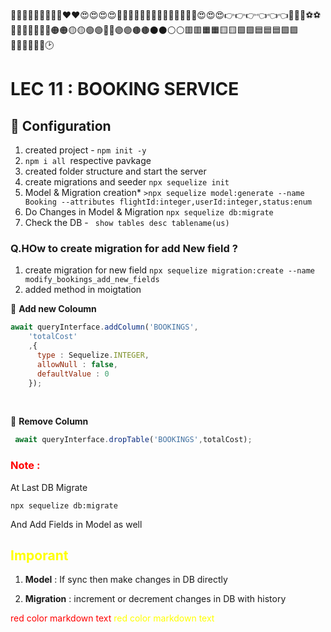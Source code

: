 💛💛💛💛💛💛💛💛💛❤️❤️😍😍😍😍🙈🙈🙈🚗🚗🚗📘📘📘📗📗📗📔📕😍😍😍👉👉👉👈👈👈🎈🎈🎆⚽⚽🍔🍔🍿🍿🍟🔴🔴🟠🟠🟡🟡🟢🟢🔵🔵🟣🟣🟤🟤⚫⚫⚪⚪🟥🟥🟧🟧🟨🟨🟩🟩🟦🟦🟦🟪🟪🔶🔶🔷🔷🔲🔲🕑


# LEC 11 : BOOKING SERVICE

## 🔴 **Configuration**
1. created project - 
`npm init -y`
2. `npm i all `respective pavkage
3. created folder structure and start the server
4. create migrations and seeder
`npx sequelize init`
5. Model & Migration creation*
`>npx sequelize model:generate --name Booking --attributes flightId:integer,userId:integer,status:enum`
6. Do Changes in Model & Migration
`npx sequelize db:migrate`
7. Check the DB -  ` show tables
desc tablename(us)`

### **Q.HOw to create migration for add New field ?**
1. create migration for new field `npx sequelize migration:create --name modify_bookings_add_new_fields`
2. added method in moigtation

🔶 **Add new Coloumn**

``` javascript 
await queryInterface.addColumn('BOOKINGS', 
    'totalCost'
    ,{ 
      type : Sequelize.INTEGER,
      allowNull : false,
      defaultValue : 0
    });
```

</br>


🔶 **Remove Column**
``` javascript
 await queryInterface.dropTable('BOOKINGS',totalCost);
 ```

### <red>Note : </red> 
 At Last DB Migrate 

`npx sequelize db:migrate`

And Add Fields in Model as well

## <yellow>Imporant <yellow>
1. **Model** : If sync then make changes in DB directly

2. **Migration** : increment or decrement changes in DB with history

















<style>
red { color: red }
yellow { color: yellow }
</style>

<red> red color markdown text</red>
<yellow> red color markdown text</yellow>









